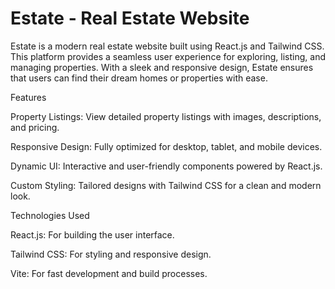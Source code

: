 # Estate - Real Estate Website

Estate is a modern real estate website built using React.js and Tailwind CSS. This platform provides a seamless user experience for exploring, listing, and managing properties. With a sleek and responsive design, Estate ensures that users can find their dream homes or properties with ease.

Features

Property Listings: View detailed property listings with images, descriptions, and pricing.

Responsive Design: Fully optimized for desktop, tablet, and mobile devices.

Dynamic UI: Interactive and user-friendly components powered by React.js.

Custom Styling: Tailored designs with Tailwind CSS for a clean and modern look.


Technologies Used

React.js: For building the user interface.

Tailwind CSS: For styling and responsive design.

Vite: For fast development and build processes.